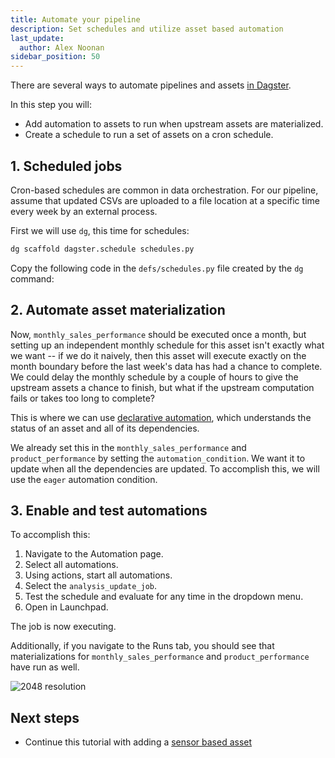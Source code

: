 ```yaml
---
title: Automate your pipeline
description: Set schedules and utilize asset based automation
last_update:
  author: Alex Noonan
sidebar_position: 50
---
```


There are several ways to automate pipelines and assets [in Dagster](/guides/automate).

In this step you will:

- Add automation to assets to run when upstream assets are materialized.
- Create a schedule to run a set of assets on a cron schedule.

## 1. Scheduled jobs

Cron-based schedules are common in data orchestration. For our pipeline, assume that updated CSVs are uploaded to a file location at a specific time every week by an external process.

First we will use `dg`, this time for schedules:

```bash
dg scaffold dagster.schedule schedules.py
```

Copy the following code in the `defs/schedules.py` file created by the `dg` command:

<CodeExample
  path="docs_snippets/docs_snippets/guides/tutorials/etl_tutorial_components/src/etl_tutorial_components/defs/schedules.py"
  language="python"
  title="src/etl_tutorial_components/defs/assets.py"
/>

## 2. Automate asset materialization

Now, `monthly_sales_performance` should be executed once a month, but setting up an independent monthly schedule for this asset isn't exactly what we want -- if we do it naively, then this asset will execute exactly on the month boundary before the last week's data has had a chance to complete. We could delay the monthly schedule by a couple of hours to give the upstream assets a chance to finish, but what if the upstream computation fails or takes too long to complete?

This is where we can use [declarative automation](/guides/automate/declarative-automation), which understands the status of an asset and all of its dependencies.

We already set this in the `monthly_sales_performance` and `product_performance` by setting the `automation_condition`. We want it to update when all the dependencies are updated. To accomplish this, we will use the `eager` automation condition.

## 3. Enable and test automations

To accomplish this:

1. Navigate to the Automation page.
2. Select all automations.
3. Using actions, start all automations.
4. Select the `analysis_update_job`.
5. Test the schedule and evaluate for any time in the dropdown menu.
6. Open in Launchpad.

The job is now executing.

Additionally, if you navigate to the Runs tab, you should see that materializations for `monthly_sales_performance` and `product_performance` have run as well.

![2048 resolution](/images/tutorial/etl-tutorial/automation-final.png)

## Next steps

- Continue this tutorial with adding a [sensor based asset](/etl-pipeline-tutorial/create-a-sensor-asset)
